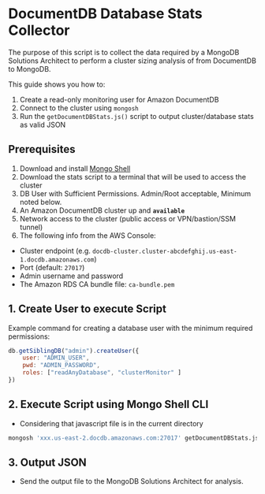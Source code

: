 # DocumentDB Database Stats Collector

The purpose of this script is to collect the data required by a MongoDB Solutions Architect to perform a cluster sizing analysis of from DocumentDB to MongoDB.

This guide shows you how to:
1. Create a read-only monitoring user for Amazon DocumentDB
2. Connect to the cluster using `mongosh`
3. Run the `getDocumentDBStats.js()` script to output cluster/database stats as valid JSON

## Prerequisites
1. Download and install [Mongo Shell](https://www.mongodb.com/docs/mongodb-shell/)
2. Download the stats script to a terminal that will be used to access the cluster
3. DB User with Sufficient Permissions. Admin/Root acceptable, Minimum noted below.
4. An Amazon DocumentDB cluster up and **`available`**
5. Network access to the cluster (public access or VPN/bastion/SSM tunnel)
6. The following info from the AWS Console:
  - Cluster endpoint (e.g. `docdb-cluster.cluster-abcdefghij.us-east-1.docdb.amazonaws.com`)
  - Port (default: `27017`)
  - Admin username and password
  - The Amazon RDS CA bundle file: `ca-bundle.pem`

## 1.  Create User to execute Script
Example command for creating a database user with the minimum required permissions:
```javascript
db.getSiblingDB("admin").createUser({
    user: "ADMIN_USER",
    pwd: "ADMIN_PASSWORD",
    roles: ["readAnyDatabase", "clusterMonitor" ]
})
```

## 2. Execute Script using Mongo Shell CLI
 * Considering that javascript file is in the current directory
```bash
mongosh 'xxx.us-east-2.docdb.amazonaws.com:27017' getDocumentDBStats.js --tls --tlsCAFile {your-global-bundle.pem} --retryWrites=false --username {username} --password {password} > output.json

```

## 3. Output JSON
* Send the output file to the MongoDB Solutions Architect for analysis.